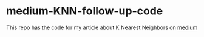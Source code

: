 # medium-KNN-follow-up-code
This repo has the code for my article about K Nearest Neighbors on [medium](https://towardsdatascience.com/do-you-know-k-nearest-neighbors-can-also-be-used-for-regression-tasks-117da22bcac3)
